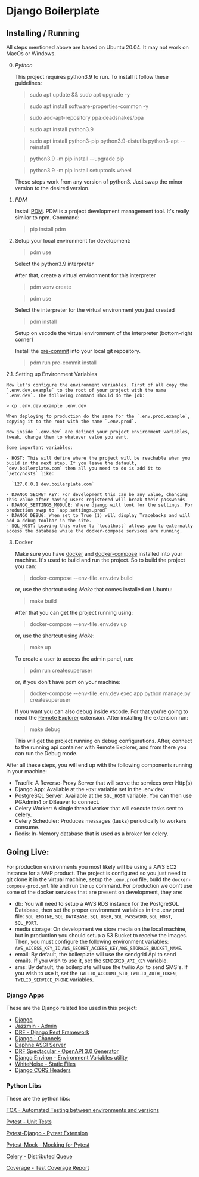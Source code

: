 # Django Boilerplate

## Installing / Running

All steps mentioned above are based on Ubuntu 20.04.
It may not work on MacOs or Windows.

0.  _Python_

    This project requires python3.9 to run. To install it follow these guidelines:

    > sudo apt update && sudo apt upgrade -y

    > sudo apt install software-properties-common -y

    > sudo add-apt-repository ppa:deadsnakes/ppa

    > sudo apt install python3.9

    > sudo apt install python3-pip python3.9-distutils python3-apt --reinstall

    > python3.9 -m pip install --upgrade pip

    > python3.9 -m pip install setuptools wheel

    These steps work from any version of python3.
    Just swap the minor version to the desired version.

1.  _PDM_

    Install [PDM](https://pdm.fming.dev/latest/). PDM is a project development management tool. It's really similar to npm.
    Command:

    > pip install pdm

2.  Setup your local environment for development:

    > pdm use

    Select the python3.9 interpreter

    After that, create a virtual environment for this interpreter

    > pdm venv create

    > pdm use

    Select the interpreter for the virtual environment you just created

    > pdm install

    Setup on vscode the virtual environment of the interpreter (bottom-right corner)

    Install the [pre-commit](https://pre-commit.com/index.html) into your local git repository.

    > pdm run pre-commit install

2.1. Setting up Environment Variables

    Now let's configure the environment variables. First of all copy the `.env.dev.example` to the root of your project with the name `.env.dev`. The following command should do the job:

    > cp .env.dev.example .env.dev

    When deploying to production do the same for the `.env.prod.example`, copying it to the root with the name `.env.prod`.

    Now inside `.env.dev` are defined your project environment variables, tweak, change them to whatever value you want.

    Some important variables:

    - HOST: This will define where the project will be reachable when you build in the next step. If you leave the default, `dev.boilerplate.com` then all you need to do is add it to `/etc/hosts` like:

      `127.0.0.1 dev.boilerplate.com`

    - DJANGO_SECRET_KEY: For development this can be any value, changing this value after having users registered will break their passwords.
    - DJANGO_SETTINGS_MODULE: Where django will look for the settings. For production swap to `app.settings.prod`
    - DJANGO_DEBUG: When set to True (1) will display Tracebacks and will add a debug toolbar in the site.
    - SQL_HOST: Leaving this value to `localhost` allows you to externally access the database while the docker-compose services are running.

3.  Docker

    Make sure you have [docker](https://www.docker.com/) and [docker-compose](https://docs.docker.com/compose/) installed into your machine. It's used to build and run the project.
    So to build the project you can:

    > docker-compose --env-file .env.dev build

    or, use the shortcut using _Make_ that comes installed on Ubuntu:

    > make build

    After that you can get the project running using:

    > docker-compose --env-file .env.dev up

    or, use the shortcut using _Make_:

    > make up

    To create a user to access the admin panel, run:

    > pdm run createsuperuser

    or, if you don't have pdm on your machine:

    > docker-compose --env-file .env.dev exec app python manage.py createsuperuser

    If you want you can also debug inside vscode.
    For that you're going to need the [Remote Explorer](https://github.com/Microsoft/vscode-remote-release) extension. After installing the extension run:

    > make debug

    This will get the project running on debug configurations. After, connect to the running api container with Remote Explorer, and from there you can run the Debug mode.

After all these steps, you will end up with the following components running in your machine:

- Traefik: A Reverse-Proxy Server that will serve the services over Http(s)
- Django App: Available at the `HOST` variable set in the .env.dev.
- PostgreSQL Server: Available at the `SQL_HOST` variable. You can then use PGAdmin4 or DBeaver to connect.
- Celery Worker: A single thread worker that will execute tasks sent to celery.
- Celery Scheduler: Produces messages (tasks) periodically to workers consume.
- Redis: In-Memory database that is used as a broker for celery.

## Going Live:

For production environments you most likely will be using a AWS EC2 instance for a MVP product. The project is configured so you just need to git clone it in the virtual machine, setup the `.env.prod` file, build the `docker-compose-prod.yml` file and run the `up` command.
For production we don't use some of the docker services that are present on development, they are:

- db:
  You will need to setup a AWS RDS instance for the PostgreSQL Database, then set the proper environment variables in the .env.prod file: `SQL_ENGINE`, `SQL_DATABASE`, `SQL_USER`, `SQL_PASSWORD`, `SQL_HOST`, `SQL_PORT`.
- media storage:
  On development we store media on the local machine, but in production you should setup a S3 Bucket to receive the images. Then, you must configure the following environment variables: `AWS_ACCESS_KEY_ID`,`AWS_SECRET_ACCESS_KEY`,`AWS_STORAGE_BUCKET_NAME`.
- email:
  By default, the boilerplate will use the sendgrid Api to send emails. If you wish to use it, set the `SENDGRID_API_KEY` variable.
- sms:
  By default, the boilerplate will use the twilio Api to send SMS's. If you wish to use it, set the `TWILIO_ACCOUNT_SID`, `TWILIO_AUTH_TOKEN`, `TWILIO_SERVICE_PHONE` variables.

### Django Apps

These are the Django related libs used in this project:

- [Django](https://docs.djangoproject.com/en/4.0/)
- [Jazzmin - Admin](https://github.com/farridav/django-jazzmin)
- [DRF - Django Rest Framework](https://www.django-rest-framework.org/)
- [Django - Channels](https://github.com/django/channels)
- [Daphne ASGI Server](https://github.com/django/daphne)
- [DRF Spectacular - OpenAPI 3.0 Generator](https://drf-spectacular.readthedocs.io/en/latest/index.html)
- [Django Environ - Environment Variables utility](https://django-environ.readthedocs.io/en/latest/)
- [WhiteNoise - Static Files](https://whitenoise.evans.io/)
- [Django CORS Headers](https://pypi.org/project/django-cors-headers/)

### Python Libs

These are the python libs:

[TOX - Automated Testing between environments and versions](https://tox.wiki/en/latest/index.html)

[Pytest - Unit Tests](https://docs.pytest.org/en/6.2.x/contents.html)

[Pytest-Django - Pytest Extension](https://pytest-django.readthedocs.io/en/latest/)

[Pytest-Mock - Mocking for Pytest](https://pypi.org/project/pytest-mock/)

[Celery - Distributed Queue](https://docs.celeryproject.org/en/stable/django/first-steps-with-django.html#django-first-steps)

[Coverage - Test Coverage Report](https://coverage.readthedocs.io/en/6.2/)
